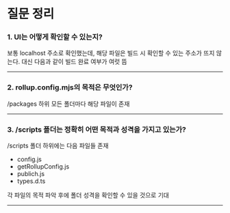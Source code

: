 # 질문 정리

### 1. UI는 어떻게 확인할 수 있는지? 
보통 localhost 주소로 확인했는데, 해당 파일은 빌드 시 확인할 수 있는 주소가 뜨지 않는다. 대신 다음과 같이 빌드 완료 여부가 여럿 뜸

----


### 2. rollup.config.mjs의 목적은 무엇인가?
/packages 하위 모든 폴더마다 해당 파일이 존재

----


### 3. /scripts 폴더는 정확히 어떤 목적과 성격을 가지고 있는가?
/scripts 폴더 하위에는 다음 파일들 존재
- config.js
- getRollupConfig.js
- publich.js
- types.d.ts

각 파일의 목적 파악 후에 폴더 성격을 확인할 수 있을 것으로 기대

----